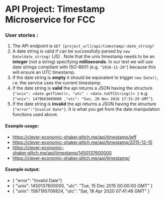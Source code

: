 
# API Project: Timestamp Microservice for FCC

### User stories :

1. The API endpoint is `GET [project_url]/api/timestamp/:date_string?`
2. A date string is valid if can be successfully parsed by `new Date(date_string)` (JS) . Note that the unix timestamp needs to be an **integer** (not a string) specifying **milliseconds**. In our test we will use date strings compliant with ISO-8601 (e.g. `"2016-11-20"`) because this will ensure an UTC timestamp.
3. If the date string is **empty** it should be equivalent to trigger `new Date()`, i.e. the service uses the current timestamp.
4. If the date string is **valid** the api returns a JSON having the structure 
`{"unix": <date.getTime()>, "utc" : <date.toUTCString()> }`
e.g. `{"unix": 1479663089000 ,"utc": "Sun, 20 Nov 2016 17:31:29 GMT"}`.
5. If the date string is **invalid** the api returns a JSON having the structure `{"error":"Invalid Date"}`. It is what you get from the date manipulation functions used above.

#### Example usage:
* https://clever-economic-shaker.glitch.me/api/timestamp/jeff
* https://clever-economic-shaker.glitch.me/api/timestamp/2015-12-15
* https://clever-economic-shaker.glitch.me/api/timestamp/1450137600000
* https://clever-economic-shaker.glitch.me/api/timestamp/

#### Example output:
* { "error": "Invalid Date"}
* { "unix": 1450137600000, "utc": "Tue, 15 Dec 2015 00:00:00 GMT" }
* { "unix": 1587195706824, "utc": "Sat, 18 Apr 2020 07:41:46 GMT" }